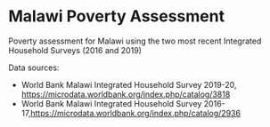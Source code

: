 # Malawi Poverty Assessment
Poverty assessment for Malawi using the two most recent Integrated Household Surveys (2016 and 2019)

Data sources:
- World Bank Malawi Integrated Household Survey 2019-20, https://microdata.worldbank.org/index.php/catalog/3818
- World Bank Malawi Integrated Household Survey 2016-17,https://microdata.worldbank.org/index.php/catalog/2936
